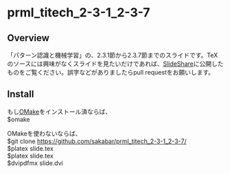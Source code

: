 prml_titech_2-3-1_2-3-7
=======================

## Overview
「パターン認識と機械学習」の、2.3.1節から2.3.7節までのスライドです。TeXのソースには興味がなくスライドを見たいだけであれば、[SlideShare](http://www.slideshare.net/takafumisakakibara75/slide-41820194 "SlideShare")に公開したものをご覧ください。誤字などがありましたらpull requestをお願いします。

## Install
もし[OMake](http://omake.metaprl.org/index.html "OMake")をインストール済ならば、  
    $omake

OMakeを使わないならば、  
    $git clone https://github.com/sakabar/prml_titech_2-3-1_2-3-7/  
    $platex slide.tex  
    $platex slide.tex  
    $dvipdfmx slide.dvi
